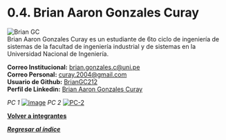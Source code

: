 # 0.4. Brian Aaron Gonzales Curay 
![Brian GC](https://github.com/user-attachments/assets/2e469e49-7289-45ec-b864-e21014c6e4f3) \
Brian Aaron Gonzales Curay es un estudiante de 6to ciclo de ingeniería de sistemas de la facultad de ingeniería industrial y de sistemas en la Universidad Nacional de Ingeniería.

**Correo Institucional:** brian.gonzales.c@uni.pe\
**Correo Personal:** curay.2004@gmail.com\
**Usuario de Github:** [BrianGC212](https://github.com/BrianGC212)\
**Perfil de Linkedin:** [Brian Aaron Gonzales Curay](https://www.linkedin.com/in/brian-gonzales-curay-1a3581247/)

*PC 1*
[![image](https://github.com/user-attachments/assets/838824ca-a483-41fd-a955-e24dff90470b)](https://youtu.be/Hvbq7WApJe8)
*PC 2*
[![PC-2](https://github.com/user-attachments/assets/593fe30b-3a67-4ba2-aad4-c6bcf297fde8)](https://www.youtube.com/watch?v=E_V2ulCKLpU)



**[Volver a integrantes](../../0/0.md)**

***[Regresar al índice](../../README.md)***
